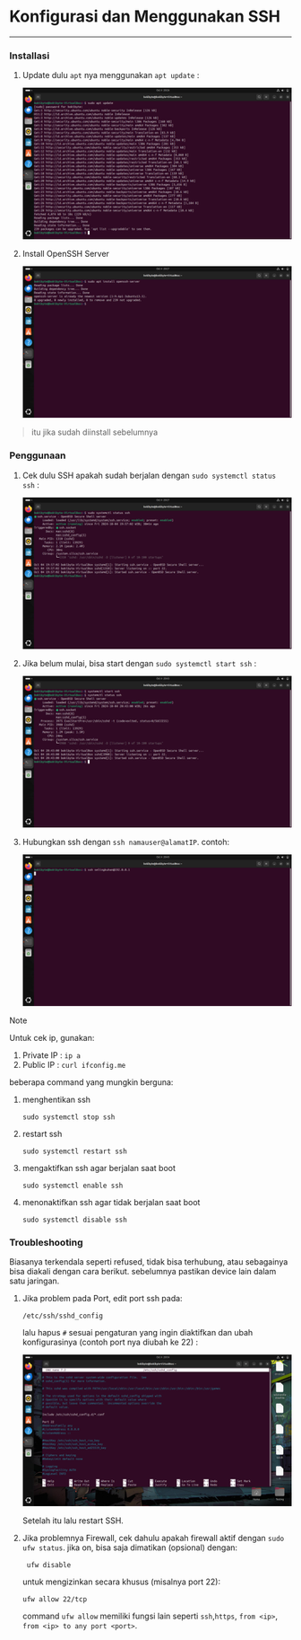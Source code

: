 # Konfigurasi dan Menggunakan SSH

---

### Installasi

1. Update dulu `apt` nya menggunakan `apt update` :

    ![update](res/1.png)

2. Install OpenSSH Server
   
    ![ssh](res/2.png)

> itu jika sudah diinstall sebelumnya

### Penggunaan

1. Cek dulu SSH apakah sudah berjalan dengan `sudo systemctl status ssh` :

    ![cek](res/3.png)

2. Jika belum mulai, bisa start dengan `sudo systemctl start ssh` : 
   
   ![start](res/4.png)

3. Hubungkan ssh dengan `ssh namauser@alamatIP`. contoh:
   
   ![connect](res/5.png)

>[!NOTE]
>Untuk cek ip, gunakan:
>1. Private IP :
>   `ip a`
>2. Public IP : 
>   `curl ifconfig.me`


beberapa command yang mungkin berguna:
1. menghentikan ssh 
    ```
    sudo systemctl stop ssh
    ```
2. restart ssh
   ```
   sudo systemctl restart ssh
   ```
3. mengaktifkan ssh agar berjalan saat boot
   ```
   sudo systemctl enable ssh
   ```
4. menonaktifkan ssh agar tidak berjalan saat boot
   ```
   sudo systemctl disable ssh
   ```

### Troubleshooting

Biasanya terkendala seperti refused, tidak bisa terhubung, atau sebagainya bisa diakali dengan cara berikut. sebelumnya pastikan device lain dalam satu jaringan.

1. Jika problem pada Port, edit  port ssh pada:
   ```
   /etc/ssh/sshd_config
   ```
   lalu hapus `#` sesuai pengaturan yang ingin diaktifkan dan ubah konfigurasinya (contoh port nya diubah ke 22) : 

    ![protprotprot](res/6.png)

    Setelah itu lalu restart SSH.

2. Jika problemnya Firewall, cek dahulu apakah firewall aktif dengan `sudo ufw status`. jika on, bisa saja dimatikan (opsional) dengan:
   ```
    ufw disable
   ```
    untuk mengizinkan secara khusus (misalnya port 22):
    ```
    ufw allow 22/tcp
    ```
    command `ufw allow` memiliki fungsi lain seperti `ssh`,`https`, `from <ip>`, `from <ip> to any port <port>`.
